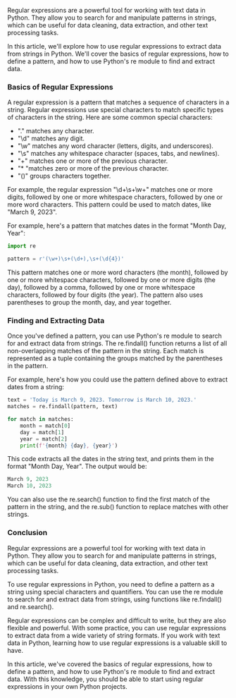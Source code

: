 Regular expressions are a powerful tool for working 
with text data in Python. They allow you to search 
for and manipulate patterns in strings, which can be 
useful for data cleaning, data extraction, and other 
text processing tasks.

In this article, we'll explore how to use regular 
expressions to extract data from strings in Python. 
We'll cover the basics of regular expressions, 
how to define a pattern, and how to use Python's re 
module to find and extract data.

### Basics of Regular Expressions

A regular expression is a pattern that matches a 
sequence of characters in a string. Regular expressions 
use special characters to match specific types of 
characters in the string. Here are some common special 
characters:

+ "." matches any character.
+ "\d" matches any digit.
+ "\w" matches any word character (letters, digits, and underscores).
+ "\s" matches any whitespace character (spaces, tabs, and newlines).
+ "+" matches one or more of the previous character.
+ "* "matches zero or more of the previous character.
+ "()" groups characters together.

For example, the regular expression "\d+\s+\w+" matches 
one or more digits, 
followed by one or more whitespace characters, followed 
by one or more word characters. This pattern could be 
used to match dates, 
like "March 9, 2023".

For example, here's a pattern that matches dates in 
the format "Month Day, Year":


```python
import re

pattern = r'(\w+)\s+(\d+),\s+(\d{4})'
```
This pattern matches one or more word characters 
(the month), followed by one or more whitespace 
characters, followed by one or more digits (the day), 
followed by a comma, followed by one or more whitespace 
characters, followed by four digits (the year). 
The pattern also uses parentheses to group the month, 
day, and year together.

### Finding and Extracting Data

Once you've defined a pattern, you can use Python's 
re module to search for and extract data from strings. 
The re.findall() function returns a list of all 
non-overlapping matches of the pattern in the string. 
Each match is represented as a tuple containing the 
groups 
matched by the parentheses in the pattern.

For example, here's how you could use the pattern defined above to 
extract dates from a string:

```python
text = 'Today is March 9, 2023. Tomorrow is March 10, 2023.'
matches = re.findall(pattern, text)

for match in matches:
    month = match[0]
    day = match[1]
    year = match[2]
    print(f'{month} {day}, {year}')

```

This code extracts all the dates in the string text, and prints them 
in the format "Month Day, Year". The output would be:

```python
March 9, 2023
March 10, 2023

```
You can also use the re.search() function to find the first match 
of the pattern in the string, and the re.sub() 
function to replace matches with other strings.

### Conclusion
Regular expressions are a powerful tool for working with text data in Python. They allow you to search for and manipulate patterns in strings, which can be useful for data cleaning, data extraction, and other text processing tasks.

To use regular expressions in Python, you need to define a pattern as a string using special characters and quantifiers. You can use the re module to search for and extract data from strings, using functions like re.findall() and re.search().

Regular expressions can be complex and difficult to write, but they are also flexible and powerful. With some practice, you can use regular expressions to extract data from a wide variety of string formats. If you work with text data in Python, learning how to use regular expressions is a valuable skill to have.

In this article, we've covered the basics of regular expressions, how to define a pattern, and how to use Python's re module to find and extract data. With this knowledge, you should be able to start using regular expressions in your own Python projects.